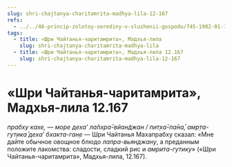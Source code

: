 ```yaml
---
slug: shri-chajtanya-charitamrita-madhya-lila-12-167
refs:
  - ../../46-princip-zolotoy-serediny-v-sluzhenii-gospodu/745-1982-01-19-c2-o-pitanii-i-rezhime-dnya.md
tags:
  - title: «Шри Чайтанья-чаритамрита», Мадхья-лила
    slug: shri-chajtanya-charitamrita-madhya-lila
  - title: «Шри Чайтанья-чаритамрита», Мадхья-лила 12.167
    slug: shri-chajtanya-charitamrita-madhya-lila-12-167
---
```


# «Шри Чайтанья-чаритамрита», Мадхья-лила 12.167

*прабху кахе, — море деха’ ла̄пхра̄-вйан̃джан / пит̣ха̄-па̄на̄, амр̣та-гут̣ика̄ деха’ бхакта-ган̣е* — Шри Чайтанья Махапрабху сказал: «Мне дайте обычное овощное блюдо *лапра-вьянджану*, а преданным положите лакомства: сладости, сладкий рис и *амрита-гутику*» («Шри Чайтанья-чаритамрита», Мадхья-лила, 12.167).


